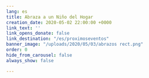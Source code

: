 ```yaml
---
lang: es
title: Abraza a un Niño del Hogar
creation_date: 2020-05-02 22:00:00 +0000
link_text: ''
link_opens_donate: false
link_destination: "/es/proximoseventos"
banner_image: "/uploads/2020/05/03/abrazos rect.png"
order: 0
hide_from_carousel: false
always_show: false

---
```

